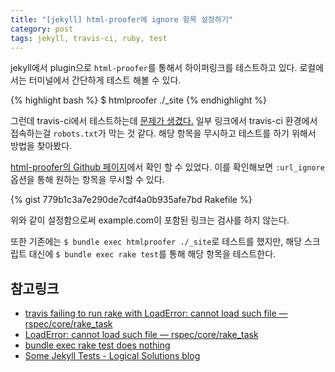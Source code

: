```yaml
---
title: "[jekyll] html-proofer에 ignore 항목 설정하기"
category: post
tags: jekyll, travis-ci, ruby, test
---
```


jekyll에서 plugin으로 `html-proofer`를 통해서 하이퍼링크를 테스트하고 있다. 로컬에서는 터미널에서 간단하게 테스트 해볼 수 있다.

{% highlight bash %}
$ htmlproofer ./_site
{% endhighlight %}

그런데 travis-ci에서 테스트하는데 [문제가 생겼다.](https://travis-ci.org/vaporize93/blog/builds/153172807) 일부 링크에서 travis-ci 환경에서 접속하는걸 `robots.txt`가 막는 것 같다. 해당 항목을 무시하고 테스트를 하기 위해서 방법을 찾아봤다.

[html-proofer의 Github 페이지](https://github.com/gjtorikian/html-proofer#configuration)에서 확인 할 수 있었다. 이를 확인해보면 `:url_ignore` 옵션을 통해 원하는 항목을 무시할 수 있다.

{% gist 779b1c3a7e290de7cdf4a0b935afe7bd Rakefile %}

위와 같이 설정함으로써 example.com이 포함된 링크는 검사를 하지 않는다.

또한 기존에는 `$ bundle exec htmlproofer ./_site`로 테스트를 했지만, 해당 스크립트 대신에 `$ bundle exec rake test`를 통해 해당 항목을 테스트한다.

## 참고링크

 - [travis failing to run rake with LoadError: cannot load such file — rspec/core/rake_task](http://stackoverflow.com/questions/36204602/travis-failing-to-run-rake-with-loaderror-cannot-load-such-file-rspec-core-r)
 - [LoadError: cannot load such file — rspec/core/rake_task](http://stackoverflow.com/questions/30114733/loaderror-cannot-load-such-file-rspec-core-rake-task)
  - [bundle exec rake test does nothing](http://stackoverflow.com/questions/14362944/bundle-exec-rake-test-does-nothing)
  - [Some Jekyll Tests - Logical Solutions blog](https://spock.rocks/tech/2016/03/21/basic-jekyll-site-tests.html)
